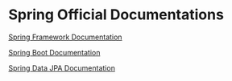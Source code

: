 # Spring Official Documentations

[Spring Framework Documentation](https://docs.spring.io/spring-framework/docs/current/reference/html/)

[Spring Boot Documentation](https://docs.spring.io/spring-boot/docs/current/reference/html/)

[Spring Data JPA Documentation](https://docs.spring.io/spring-data/jpa/docs/current/reference/html/)
